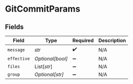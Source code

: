 # GitCommitParams


## Fields

| Field              | Type               | Required           | Description        |
| ------------------ | ------------------ | ------------------ | ------------------ |
| `message`          | *str*              | :heavy_check_mark: | N/A                |
| `effective`        | *Optional[bool]*   | :heavy_minus_sign: | N/A                |
| `files`            | List[*str*]        | :heavy_minus_sign: | N/A                |
| `group`            | *Optional[str]*    | :heavy_minus_sign: | N/A                |